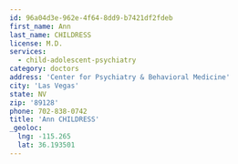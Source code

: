 ```yaml
---
id: 96a04d3e-962e-4f64-8dd9-b7421df2fdeb
first_name: Ann
last_name: CHILDRESS
license: M.D.
services:
  - child-adolescent-psychiatry
category: doctors
address: 'Center for Psychiatry & Behavioral Medicine'
city: 'Las Vegas'
state: NV
zip: '89128'
phone: 702-838-0742
title: 'Ann CHILDRESS'
_geoloc:
  lng: -115.265
  lat: 36.193501
---
```


